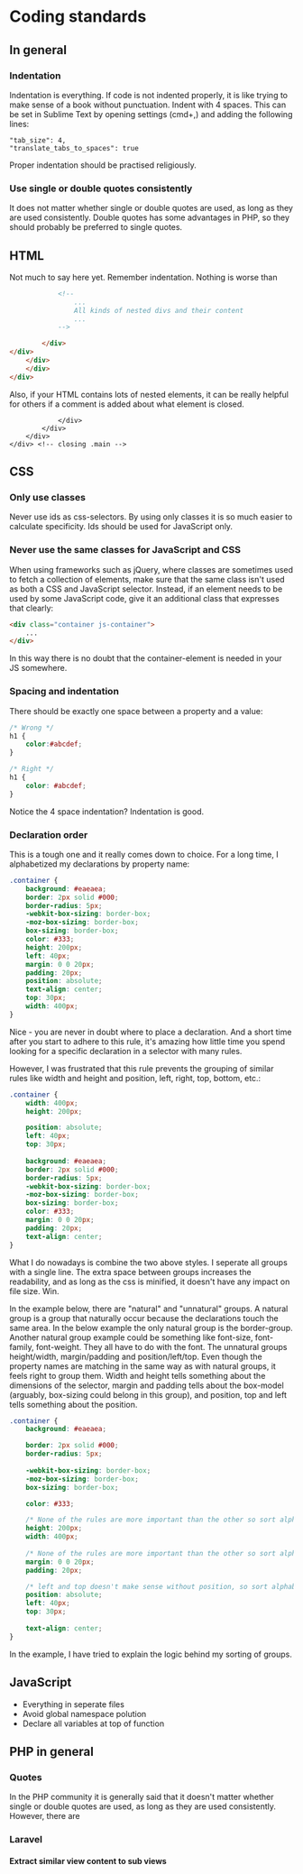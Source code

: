 # Coding standards

## In general

### Indentation
Indentation is everything. If code is not indented properly, it is like trying to make sense of a book without punctuation. Indent with 4 spaces. This can be set in Sublime Text by opening settings (cmd+,) and adding the following lines:

```
"tab_size": 4,
"translate_tabs_to_spaces": true
```

Proper indentation should be practised religiously.

### Use single or double quotes consistently
It does not matter whether single or double quotes are used, as long as they are used consistently. Double quotes has some advantages in PHP, so they should probably be preferred to single quotes.

## HTML
Not much to say here yet. Remember indentation. Nothing is worse than

```html
            <!-- 
                ...
                All kinds of nested divs and their content
                ...
            -->

        </div>    
</div>
    </div>
    </div>
</div>
```

Also, if your HTML contains lots of nested elements, it can be really helpful for others if a comment is added about what element is closed.
```
            </div> 
        </div>
    </div>
</div> <!-- closing .main -->
```

## CSS

### Only use classes
Never use ids as css-selectors. By using only classes it is so much easier to calculate specificity. Ids should be used for JavaScript only.

### Never use the same classes for JavaScript and CSS
When using frameworks such as jQuery, where classes are sometimes used to fetch a collection of elements, make sure that the same class isn't used as both a CSS and JavaScript selector. Instead, if an element needs to be used by some JavaScript code, give it an additional class that expresses that clearly:

```html
<div class="container js-container">
    ...
</div>
```

In this way there is no doubt that the container-element is needed in your JS somewhere.

### Spacing and indentation
There should be exactly one space between a property and a value:

```css
/* Wrong */
h1 {
    color:#abcdef;
}

/* Right */
h1 {
    color: #abcdef;
}
```

Notice the 4 space indentation? Indentation is good.

### Declaration order
This is a tough one and it really comes down to choice. For a long time, I alphabetized my declarations by property name:

```css
.container {
    background: #eaeaea;
    border: 2px solid #000;
    border-radius: 5px;
    -webkit-box-sizing: border-box;
    -moz-box-sizing: border-box;
    box-sizing: border-box;
    color: #333;
    height: 200px;
    left: 40px;
    margin: 0 0 20px;
    padding: 20px;
    position: absolute;
    text-align: center;
    top: 30px;
    width: 400px;
}
```

Nice - you are never in doubt where to place a declaration. And a short time after you start to adhere to this rule, it's amazing how little time you spend looking for a specific declaration in a selector with many rules.

However, I was frustrated that this rule prevents the grouping of similar rules like width and height and position, left, right, top, bottom, etc.: 

```css
.container {
    width: 400px;
    height: 200px;

    position: absolute;
    left: 40px;
    top: 30px;
    
    background: #eaeaea;
    border: 2px solid #000;
    border-radius: 5px;
    -webkit-box-sizing: border-box;
    -moz-box-sizing: border-box;
    box-sizing: border-box;
    color: #333;
    margin: 0 0 20px;
    padding: 20px;
    text-align: center;
}
```

What I do nowadays is combine the two above styles. I seperate all groups with a single line. The extra space between groups increases the readability, and as long as the css is minified, it doesn't have any impact on file size. Win.

In the example below, there are "natural" and "unnatural" groups. A natural group is a group that naturally occur because the declarations touch the same area. In the below example the only natural group is the border-group. Another natural group example could be something like font-size, font-family, font-weight. They all have to do with the font. The unnatural groups height/width, margin/padding and position/left/top. Even though the property names are matching in the same way as with natural groups, it feels right to group them. Width and height tells something about the dimensions of the selector, margin and padding tells about the box-model (arguably, box-sizing could belong in this group), and position, top and left tells something about the position.

```css
.container {
    background: #eaeaea;

    border: 2px solid #000;
    border-radius: 5px;
    
    -webkit-box-sizing: border-box;
    -moz-box-sizing: border-box;
    box-sizing: border-box;

    color: #333;

    /* None of the rules are more important than the other so sort alphabetically after h */
    height: 200px;
    width: 400px;
    
    /* None of the rules are more important than the other so sort alphabetically after m */
    margin: 0 0 20px;
    padding: 20px;

    /* left and top doesn't make sense without position, so sort alphabetically after p */
    position: absolute;
    left: 40px;
    top: 30px;
    
    text-align: center;
}
```
In the example, I have tried to explain the logic behind my sorting of groups.

## JavaScript
- Everything in seperate files
- Avoid global namespace polution
- Declare all variables at top of function

## PHP in general

### Quotes
In the PHP community it is generally said that it doesn't matter whether single or double quotes are used, as long as they are used consistently. However, there are

### Laravel
#### Extract similar view content to sub views



